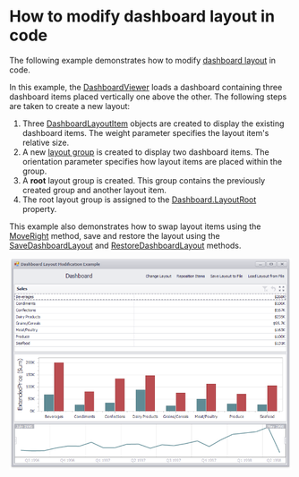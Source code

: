 # How to modify dashboard layout in code


The following example demonstrates how to modify <a href="https://docs.devexpress.com/Dashboard/116693/main-features/dashboard-layout">dashboard layout</a> in code.

In this example, the <a href="https://docs.devexpress.com/Dashboard/DevExpress.DashboardWin.DashboardViewer">DashboardViewer</a> loads a dashboard containing three dashboard items placed vertically one above the other.
The following steps are taken to create a new layout:
1. Three <a href="https://docs.devexpress.com/Dashboard/DevExpress.DashboardCommon.DashboardLayoutItem">DashboardLayoutItem</a> objects are created to display the existing dashboard items. The weight parameter specifies the layout item's relative size.
2. A new <a href="https://docs.devexpress.com/Dashboard/DevExpress.DashboardCommon.DashboardLayoutGroup">layout group</a> is created to display two dashboard items. The orientation parameter specifies how layout items are placed within the group.
3. A **root** layout group is created. This group contains the previously created group and another layout item.
4. The root layout group is assigned to the <a href="https://docs.devexpress.com/Dashboard/DevExpress.DashboardCommon.Dashboard.LayoutRoot">Dashboard.LayoutRoot</a> property.

This example also demonstrates how to swap layout items using the <a href="https://docs.devexpress.com/Dashboard/DevExpress.DashboardCommon.DashboardLayoutNode.MoveRight.overloads">MoveRight</a> method, save and restore the layout using the <a href="https://docs.devexpress.com/Dashboard/DevExpress.DashboardWin.DashboardViewer.SaveDashboardLayout(System.String)">SaveDashboardLayout</a> and <a href="https://docs.devexpress.com/Dashboard/DevExpress.DashboardWin.DashboardViewer.RestoreDashboardLayout(System.String)">RestoreDashboardLayout</a> methods.

![](https://github.com/DevExpress-Examples/how-to-create-a-dashboard-layout-from-scratch-e5206/blob/18.1.4%2B/images/how-to-modify-dashboard-layout.png)


